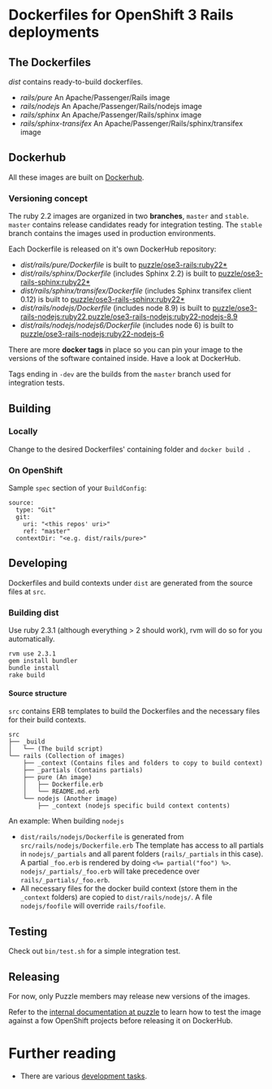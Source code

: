 # Dockerfiles for OpenShift 3 Rails deployments

## The Dockerfiles

_dist_ contains ready-to-build dockerfiles.

* _rails/pure_ An Apache/Passenger/Rails image
* _rails/nodejs_ An Apache/Passenger/Rails/nodejs image
* _rails/sphinx_ An Apache/Passenger/Rails/sphinx image
* _rails/sphinx-transifex_ An Apache/Passenger/Rails/sphinx/transifex image

## Dockerhub

All these images are built on [Dockerhub](https://hub.docker.com/u/puzzle/).

### Versioning concept

The ruby 2.2 images are organized in two **branches**, `master` and `stable`.
`master` contains release candidates ready for integration testing.
The `stable` branch contains the images used in production environments.

Each Dockerfile is released on it's own DockerHub repository:

* _dist/rails/pure/Dockerfile_ is built to [puzzle/ose3-rails:ruby22*](https://hub.docker.com/r/puzzle/ose3-rails)
* _dist/rails/sphinx/Dockerfile_ (includes Sphinx 2.2) is built to [puzzle/ose3-rails-sphinx:ruby22*](https://hub.docker.com/r/puzzle/ose3-rails-sphinx/tags/)
* _dist/rails/sphinx/transifex/Dockerfile_ (includes Sphinx transifex client 0.12) is built to [puzzle/ose3-rails-sphinx:ruby22*](https://hub.docker.com/r/puzzle/ose3-rails-sphinx/tags/)
* _dist/rails/nodejs/Dockerfile_ (includes node 8.9) is built to [puzzle/ose3-rails-nodejs:ruby22,puzzle/ose3-rails-nodejs:ruby22-nodejs-8.9](https://hub.docker.com/r/puzzle/ose3-rails-nodejs/tags/)
* _dist/rails/nodejs/nodejs6/Dockerfile_ (includes node 6) is built to [puzzle/ose3-rails-nodejs:ruby22-nodejs-6](https://hub.docker.com/r/puzzle/ose3-rails-nodejs/tags/)

There are more **docker tags** in place so you can pin your image to the versions of the software contained inside. Have a look at DockerHub.

Tags ending in `-dev` are the builds from the `master` branch used for integration tests.

## Building

### Locally

Change to the desired Dockerfiles' containing folder and `docker build .`

### On OpenShift

Sample `spec` section of your `BuildConfig`:

    source:
      type: "Git"
      git: 
        uri: "<this repos' uri>"
        ref: "master"
      contextDir: "<e.g. dist/rails/pure>" 

## Developing

Dockerfiles and build contexts under `dist` are generated from the source files at `src`.

### Building dist

Use ruby 2.3.1 (although everything > 2 should work), rvm will do so for you automatically.
 
    rvm use 2.3.1
    gem install bundler
    bundle install
    rake build
    
#### Source structure

`src` contains ERB templates to build the Dockerfiles and the necessary files for their build contexts.

    src
    ├── _build
    │   └── (The build script)
    └── rails (Collection of images)
        ├── _context (Contains files and folders to copy to build context)
        ├── _partials (Contains partials)
        ├── pure (An image)
        │   ├── Dockerfile.erb
        │   └── README.md.erb
        └── nodejs (Another image)
            ├── _context (nodejs specific build context contents)

An example: When building `nodejs`

* `dist/rails/nodejs/Dockerfile` is generated from `src/rails/nodejs/Dockerfile.erb`
  The template has access to all partials in `nodejs/_partials` and all parent folders (`rails/_partials` in this case). A partial `_foo.erb` is rendered by doing `<%= partial("foo") %>`. `nodejs/_partials/_foo.erb` will take precedence over `rails/_partials/_foo.erb`.
* All necessary files for the docker build context (store them in the `_context` folders) are copied to `dist/rails/nodejs/`. A file `nodejs/foofile` will override `rails/foofile`.

## Testing

Check out `bin/test.sh` for a simple integration test.

## Releasing

For now, only Puzzle members may release new versions of the images.

Refer to the [internal documentation at puzzle](https://gitlab.puzzle.ch/pitc_ruby/ose3-rails-configmanagement/blob/master/doc/operations/README.md) to learn how to test the image against a fow OpenShift projects before releasing it on DockerHub.

# Further reading

* There are various [development tasks](doc/development_tasks.md).
